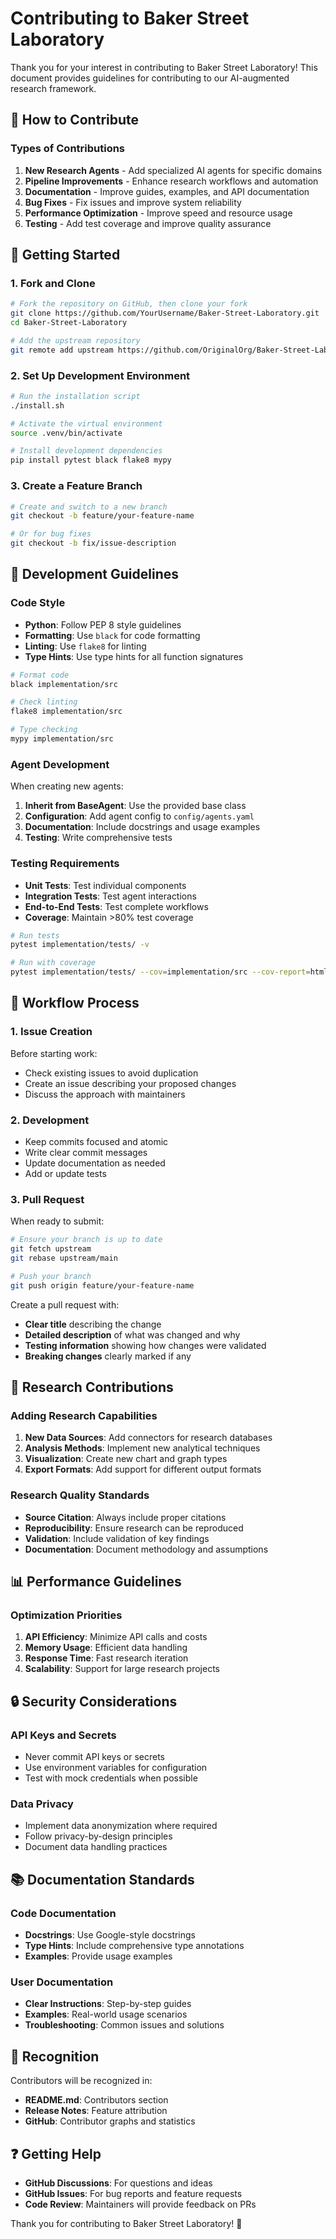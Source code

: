 # Contributing to Baker Street Laboratory

Thank you for your interest in contributing to Baker Street Laboratory! This document provides guidelines for contributing to our AI-augmented research framework.

## 🎯 How to Contribute

### Types of Contributions

1. **New Research Agents** - Add specialized AI agents for specific domains
2. **Pipeline Improvements** - Enhance research workflows and automation
3. **Documentation** - Improve guides, examples, and API documentation
4. **Bug Fixes** - Fix issues and improve system reliability
5. **Performance Optimization** - Improve speed and resource usage
6. **Testing** - Add test coverage and improve quality assurance

## 🚀 Getting Started

### 1. Fork and Clone

```bash
# Fork the repository on GitHub, then clone your fork
git clone https://github.com/YourUsername/Baker-Street-Laboratory.git
cd Baker-Street-Laboratory

# Add the upstream repository
git remote add upstream https://github.com/OriginalOrg/Baker-Street-Laboratory.git
```

### 2. Set Up Development Environment

```bash
# Run the installation script
./install.sh

# Activate the virtual environment
source .venv/bin/activate

# Install development dependencies
pip install pytest black flake8 mypy
```

### 3. Create a Feature Branch

```bash
# Create and switch to a new branch
git checkout -b feature/your-feature-name

# Or for bug fixes
git checkout -b fix/issue-description
```

## 📝 Development Guidelines

### Code Style

- **Python**: Follow PEP 8 style guidelines
- **Formatting**: Use `black` for code formatting
- **Linting**: Use `flake8` for linting
- **Type Hints**: Use type hints for all function signatures

```bash
# Format code
black implementation/src

# Check linting
flake8 implementation/src

# Type checking
mypy implementation/src
```

### Agent Development

When creating new agents:

1. **Inherit from BaseAgent**: Use the provided base class
2. **Configuration**: Add agent config to `config/agents.yaml`
3. **Documentation**: Include docstrings and usage examples
4. **Testing**: Write comprehensive tests

### Testing Requirements

- **Unit Tests**: Test individual components
- **Integration Tests**: Test agent interactions
- **End-to-End Tests**: Test complete workflows
- **Coverage**: Maintain >80% test coverage

```bash
# Run tests
pytest implementation/tests/ -v

# Run with coverage
pytest implementation/tests/ --cov=implementation/src --cov-report=html
```

## 🔄 Workflow Process

### 1. Issue Creation

Before starting work:
- Check existing issues to avoid duplication
- Create an issue describing your proposed changes
- Discuss the approach with maintainers

### 2. Development

- Keep commits focused and atomic
- Write clear commit messages
- Update documentation as needed
- Add or update tests

### 3. Pull Request

When ready to submit:

```bash
# Ensure your branch is up to date
git fetch upstream
git rebase upstream/main

# Push your branch
git push origin feature/your-feature-name
```

Create a pull request with:
- **Clear title** describing the change
- **Detailed description** of what was changed and why
- **Testing information** showing how changes were validated
- **Breaking changes** clearly marked if any

## 🧪 Research Contributions

### Adding Research Capabilities

1. **New Data Sources**: Add connectors for research databases
2. **Analysis Methods**: Implement new analytical techniques
3. **Visualization**: Create new chart and graph types
4. **Export Formats**: Add support for different output formats

### Research Quality Standards

- **Source Citation**: Always include proper citations
- **Reproducibility**: Ensure research can be reproduced
- **Validation**: Include validation of key findings
- **Documentation**: Document methodology and assumptions

## 📊 Performance Guidelines

### Optimization Priorities

1. **API Efficiency**: Minimize API calls and costs
2. **Memory Usage**: Efficient data handling
3. **Response Time**: Fast research iteration
4. **Scalability**: Support for large research projects

## 🔒 Security Considerations

### API Keys and Secrets

- Never commit API keys or secrets
- Use environment variables for configuration
- Test with mock credentials when possible

### Data Privacy

- Implement data anonymization where required
- Follow privacy-by-design principles
- Document data handling practices

## 📚 Documentation Standards

### Code Documentation

- **Docstrings**: Use Google-style docstrings
- **Type Hints**: Include comprehensive type annotations
- **Examples**: Provide usage examples

### User Documentation

- **Clear Instructions**: Step-by-step guides
- **Examples**: Real-world usage scenarios
- **Troubleshooting**: Common issues and solutions

## 🎉 Recognition

Contributors will be recognized in:
- **README.md**: Contributors section
- **Release Notes**: Feature attribution
- **GitHub**: Contributor graphs and statistics

## ❓ Getting Help

- **GitHub Discussions**: For questions and ideas
- **GitHub Issues**: For bug reports and feature requests
- **Code Review**: Maintainers will provide feedback on PRs

Thank you for contributing to Baker Street Laboratory! 🔬
